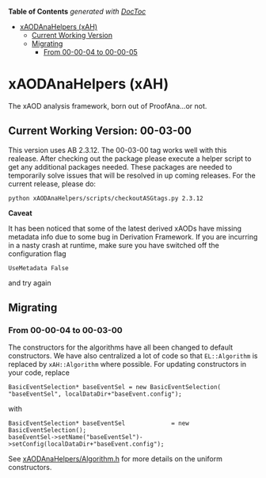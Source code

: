 <!-- START doctoc generated TOC please keep comment here to allow auto update -->
<!-- DON'T EDIT THIS SECTION, INSTEAD RE-RUN doctoc TO UPDATE -->
**Table of Contents**  *generated with [DocToc](https://github.com/thlorenz/doctoc)*

- [xAODAnaHelpers (xAH)](#xaodanahelpers-xah)
  - [Current Working Version](#current-working-version)
  - [Migrating](#migrating)
    - [From 00-00-04 to 00-00-05](#from-00-00-04-to-00-00-05)

<!-- END doctoc generated TOC please keep comment here to allow auto update -->

# xAODAnaHelpers (xAH)

The xAOD analysis framework, born out of ProofAna...or not.

## Current Working Version: **00-03-00**

This version uses AB 2.3.12.
The 00-03-00 tag works well with this realease.
After checking out the package please execute a helper script to get any additional packages needed.
These packages are needed to temporarily solve issues that will be resolved in up coming releases.
For the current release, please do:
```
python xAODAnaHelpers/scripts/checkoutASGtags.py 2.3.12
```
**Caveat** 

It has been noticed that some of the latest derived xAODs have missing metadata info due to some bug in Derivation Framework. If you are incurring in a nasty crash at runtime, make sure you have switched off the configuration flag 

```
UseMetadata False
```

and try again

## Migrating

### From 00-00-04 to 00-03-00

The constructors for the algorithms have all been changed to default constructors. We have also centralized a lot of code so that `EL::Algorithm` is replaced by `xAH::Algorithm` where possible. For updating constructors in your code, replace

```
BasicEventSelection* baseEventSel = new BasicEventSelection(  "baseEventSel", localDataDir+"baseEvent.config");
```

with

```
BasicEventSelection* baseEventSel             = new BasicEventSelection();
baseEventSel->setName("baseEventSel")->setConfig(localDataDir+"baseEvent.config");
```

See [xAODAnaHelpers/Algorithm.h](xAODAnaHelpers/Algorithm.h) for more details on the uniform constructors.
